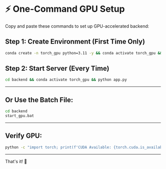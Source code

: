 # ⚡ One-Command GPU Setup

Copy and paste these commands to set up GPU-accelerated backend:

## Step 1: Create Environment (First Time Only)

```bash
conda create -n torch_gpu python=3.11 -y && conda activate torch_gpu && conda install pytorch torchvision torchaudio pytorch-cuda=11.8 -c pytorch -c nvidia -y && pip install flask flask-cors pillow opencv-python scikit-image werkzeug
```

## Step 2: Start Server (Every Time)

```bash
cd backend && conda activate torch_gpu && python app.py
```

---

## Or Use the Batch File:

```bash
cd backend
start_gpu.bat
```

---

## Verify GPU:

```bash
python -c "import torch; print(f'CUDA Available: {torch.cuda.is_available()}'); print(f'GPU: {torch.cuda.get_device_name(0) if torch.cuda.is_available() else \"N/A\"}')"
```

---

That's it! 🎉
